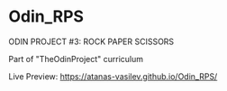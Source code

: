 # Odin_RPS
ODIN PROJECT #3: ROCK PAPER SCISSORS

Part of "TheOdinProject" curriculum

Live Preview: https://atanas-vasilev.github.io/Odin_RPS/

